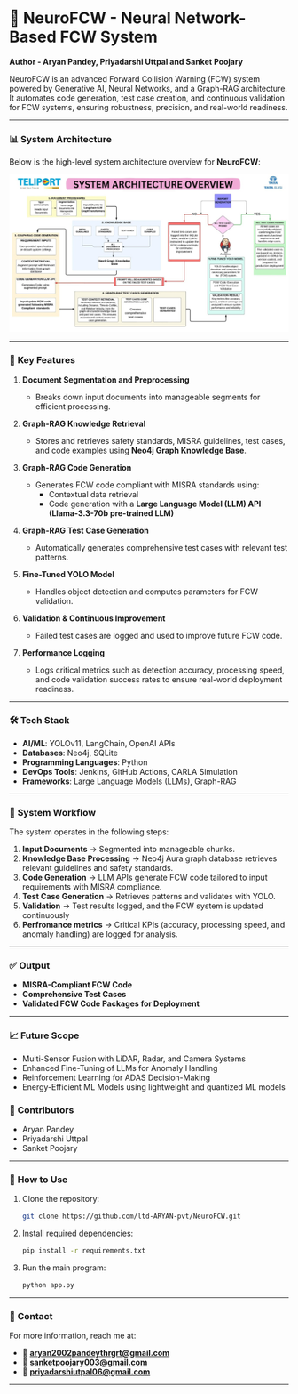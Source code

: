 # 🚀 **NeuroFCW - Neural Network-Based FCW System**
**Author - Aryan Pandey, Priyadarshi Uttpal and Sanket Poojary**

NeuroFCW is an advanced Forward Collision Warning (FCW) system powered by Generative AI, Neural Networks, and a Graph-RAG architecture. It automates code generation, test case creation, and continuous validation for FCW systems, ensuring robustness, precision, and real-world readiness.

---

### 📊 **System Architecture**

Below is the high-level system architecture overview for **NeuroFCW**:

![System Architecture](img/fcw.jpg)

---

### 🧠 **Key Features**
1. **Document Segmentation and Preprocessing**  
   - Breaks down input documents into manageable segments for efficient processing.

2. **Graph-RAG Knowledge Retrieval**  
   - Stores and retrieves safety standards, MISRA guidelines, test cases, and code examples using **Neo4j Graph Knowledge Base**.

3. **Graph-RAG Code Generation**  
   - Generates FCW code compliant with MISRA standards using:
     - Contextual data retrieval
     - Code generation with a **Large Language Model (LLM) API (Llama-3.3-70b pre-trained LLM)**

4. **Graph-RAG Test Case Generation**  
   - Automatically generates comprehensive test cases with relevant test patterns.

5. **Fine-Tuned YOLO Model**  
   - Handles object detection and computes parameters for FCW validation.

6. **Validation & Continuous Improvement**  
   - Failed test cases are logged and used to improve future FCW code.

7. **Performance Logging**
   - Logs critical metrics such as detection accuracy, processing speed, and code validation success rates to ensure real-world deployment readiness.


---

### 🛠 **Tech Stack**
- **AI/ML**: YOLOv11, LangChain, OpenAI APIs
- **Databases**: Neo4j, SQLite
- **Programming Languages**: Python
- **DevOps Tools**: Jenkins, GitHub Actions, CARLA Simulation
- **Frameworks**: Large Language Models (LLMs), Graph-RAG

---

### 📂 **System Workflow**
The system operates in the following steps:
1. **Input Documents** → Segmented into manageable chunks.
2. **Knowledge Base Processing** → Neo4j Aura graph database retrieves relevant guidelines and safety standards.
3. **Code Generation** → LLM APIs generate FCW code tailored to input requirements with MISRA compliance.
4. **Test Case Generation** → Retrieves patterns and validates with YOLO.
5. **Validation** → Test results logged, and the FCW system is updated continuously
6. **Perfromance metrics** → Critical KPIs (accuracy, processing speed, and anomaly handling) are logged for analysis.

---

### ✅ **Output**
- **MISRA-Compliant FCW Code**
- **Comprehensive Test Cases**
- **Validated FCW Code Packages for Deployment**

---

### 📈 **Future Scope**

- Multi-Sensor Fusion with LiDAR, Radar, and Camera Systems
- Enhanced Fine-Tuning of LLMs for Anomaly Handling
- Reinforcement Learning for ADAS Decision-Making
- Energy-Efficient ML Models using lightweight and quantized ML models


### 🤝 **Contributors**
- Aryan Pandey
- Priyadarshi Uttpal
- Sanket Poojary

---

### 🔗 **How to Use**
1. Clone the repository:
   ```bash
   git clone https://github.com/ltd-ARYAN-pvt/NeuroFCW.git
   ```
2. Install required dependencies:
   ```bash
   pip install -r requirements.txt
   ```
3. Run the main program:
   ```bash
   python app.py
   ```

---

### 🌟 **Contact**
For more information, reach me at:  
- 📧 **aryan2002pandeythrgrt@gmail.com**  
- 📧 **sanketpoojary003@gmail.com**
- 📧 **priyadarshiutpal06@gmail.com**
---
